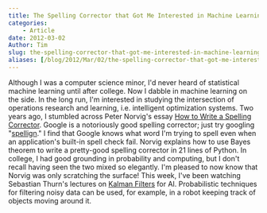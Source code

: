 ```yaml
---
title: The Spelling Corrector that Got Me Interested in Machine Learning
categories:
    - Article
date: 2012-03-02
Author: Tim
slug: the-spelling-corrector-that-got-me-interested-in-machine-learning
aliases: [/blog/2012/Mar/02/the-spelling-corrector-that-got-me-interested-in-machine-learning/]
---
```


Although I was a computer science minor, I'd never heard of statistical machine learning until after college. Now I dabble in machine learning on the side. In the long run, I'm interested in studying the intersection of operations research and learning, i.e. intelligent optimization systems. Two years ago, I stumbled across Peter Norvig's essay [How to Write a Spelling Corrector](http://norvig.com/spell-correct.html). Google is a notoriously good spelling corrector; just try googling "[spellign](http://www.google.com/#hl=en&sclient=psy-ab&q=spellign&pbx=1&oq=spellign&aq=f&aqi=g-s4&aql=&gs_sm=3&gs_upl=355l2969l0l3671l8l8l0l0l0l0l152l775l4.4l8l0&gs_l=hp.3..0i10l4.355l2969l0l3672l8l8l0l0l0l0l152l775l4j4l8l0&bav=on.2,or.r_gc.r_pw.r_qf.,cf.osb&fp=6274c5cd76393bc1&biw=1257&bih=802)." I find that Google knows what word I'm trying to spell even when an application's built-in spell check fail. Norvig explains how to use Bayes theorem to write a pretty-good spelling corrector in 21 lines of Python. In college, I had good grounding in probability and computing, but I don't recall having seen the two mixed so elegantly. I'm pleased to now know that Norvig was only scratching the surface! This week, I've been watching Sebastian Thurn's lectures on [Kalman Filters](http://www.udacity.com/) for AI. Probabilistic techniques for filtering noisy data can be used, for example, in a robot keeping track of objects moving around it.

